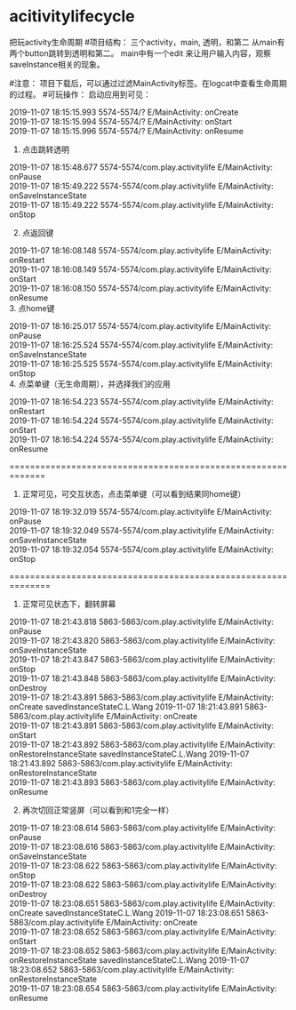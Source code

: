 # acitivitylifecycle
把玩activity生命周期
#项目结构：
三个activity，main, 透明，和第二
从main有两个button跳转到透明和第二。
main中有一个edit 来让用户输入内容，观察saveInstance相关的现象。

#注意：
项目下载后，可以通过过滤MainActivity标签。在logcat中查看生命周期的过程。
#可玩操作：
启动应用到可见：

2019-11-07 18:15:15.993 5574-5574/? E/MainActivity: onCreate  
2019-11-07 18:15:15.994 5574-5574/? E/MainActivity: onStart  
2019-11-07 18:15:15.996 5574-5574/? E/MainActivity: onResume  
1. 点击跳转透明

2019-11-07 18:15:48.677 5574-5574/com.play.activitylife E/MainActivity: onPause  
2019-11-07 18:15:49.222 5574-5574/com.play.activitylife E/MainActivity: onSaveInstanceState  
2019-11-07 18:15:49.222 5574-5574/com.play.activitylife E/MainActivity: onStop  

2. 点返回键

2019-11-07 18:16:08.148 5574-5574/com.play.activitylife E/MainActivity: onRestart  
2019-11-07 18:16:08.149 5574-5574/com.play.activitylife E/MainActivity: onStart  
2019-11-07 18:16:08.150 5574-5574/com.play.activitylife E/MainActivity: onResume  
3. 点home键

2019-11-07 18:16:25.017 5574-5574/com.play.activitylife E/MainActivity: onPause  
2019-11-07 18:16:25.524 5574-5574/com.play.activitylife E/MainActivity: onSaveInstanceState  
2019-11-07 18:16:25.525 5574-5574/com.play.activitylife E/MainActivity: onStop  
4. 点菜单键（无生命周期），并选择我们的应用

2019-11-07 18:16:54.223 5574-5574/com.play.activitylife E/MainActivity: onRestart  
2019-11-07 18:16:54.224 5574-5574/com.play.activitylife E/MainActivity: onStart  
2019-11-07 18:16:54.224 5574-5574/com.play.activitylife E/MainActivity: onResume  

=============================================================

1. 正常可见，可交互状态，点击菜单键（可以看到结果同home键）

2019-11-07 18:19:32.019 5574-5574/com.play.activitylife E/MainActivity: onPause  
2019-11-07 18:19:32.049 5574-5574/com.play.activitylife E/MainActivity: onSaveInstanceState  
2019-11-07 18:19:32.054 5574-5574/com.play.activitylife E/MainActivity: onStop  

==============================================================

1. 正常可见状态下，翻转屏幕

2019-11-07 18:21:43.818 5863-5863/com.play.activitylife E/MainActivity: onPause  
2019-11-07 18:21:43.820 5863-5863/com.play.activitylife E/MainActivity: onSaveInstanceState  
2019-11-07 18:21:43.847 5863-5863/com.play.activitylife E/MainActivity: onStop  
2019-11-07 18:21:43.848 5863-5863/com.play.activitylife E/MainActivity: onDestroy  
2019-11-07 18:21:43.891 5863-5863/com.play.activitylife E/MainActivity: onCreate savedInstanceStateC.L.Wang
2019-11-07 18:21:43.891 5863-5863/com.play.activitylife E/MainActivity: onCreate  
2019-11-07 18:21:43.891 5863-5863/com.play.activitylife E/MainActivity: onStart  
2019-11-07 18:21:43.892 5863-5863/com.play.activitylife E/MainActivity: onRestoreInstanceState  savedInstanceStateC.L.Wang
2019-11-07 18:21:43.892 5863-5863/com.play.activitylife E/MainActivity: onRestoreInstanceState  
2019-11-07 18:21:43.893 5863-5863/com.play.activitylife E/MainActivity: onResume  

2. 再次切回正常竖屏（可以看到和1完全一样）

2019-11-07 18:23:08.614 5863-5863/com.play.activitylife E/MainActivity: onPause  
2019-11-07 18:23:08.616 5863-5863/com.play.activitylife E/MainActivity: onSaveInstanceState  
2019-11-07 18:23:08.622 5863-5863/com.play.activitylife E/MainActivity: onStop  
2019-11-07 18:23:08.622 5863-5863/com.play.activitylife E/MainActivity: onDestroy  
2019-11-07 18:23:08.651 5863-5863/com.play.activitylife E/MainActivity: onCreate savedInstanceStateC.L.Wang
2019-11-07 18:23:08.651 5863-5863/com.play.activitylife E/MainActivity: onCreate  
2019-11-07 18:23:08.652 5863-5863/com.play.activitylife E/MainActivity: onStart  
2019-11-07 18:23:08.652 5863-5863/com.play.activitylife E/MainActivity: onRestoreInstanceState  savedInstanceStateC.L.Wang
2019-11-07 18:23:08.652 5863-5863/com.play.activitylife E/MainActivity: onRestoreInstanceState  
2019-11-07 18:23:08.654 5863-5863/com.play.activitylife E/MainActivity: onResume  




